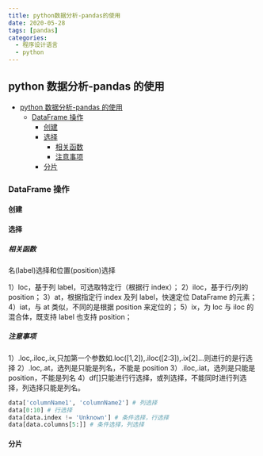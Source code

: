 ```yaml
---
title: python数据分析-pandas的使用
date: 2020-05-28
tags: [pandas]
categories:
  - 程序设计语言
  - python
---
```


## python 数据分析-pandas 的使用

- [python 数据分析-pandas 的使用](#python-数据分析-pandas-的使用)
  - [DataFrame 操作](#dataframe-操作)
    - [创建](#创建)
    - [选择](#选择)
      - [相关函数](#相关函数)
      - [注意事项](#注意事项)
    - [分片](#分片)

### DataFrame 操作

#### 创建

#### 选择

##### 相关函数

名(label)选择和位置(position)选择

1）loc，基于列 label，可选取特定行（根据行 index）；
2）iloc，基于行/列的 position；
3）at，根据指定行 index 及列 label，快速定位 DataFrame 的元素；
4）iat，与 at 类似，不同的是根据 position 来定位的；
5）ix，为 loc 与 iloc 的混合体，既支持 label 也支持 position；

##### 注意事项

1）.loc,.iloc,.ix,只加第一个参数如.loc([1,2]),.iloc([2:3]),.ix[2]…则进行的是行选择
2）.loc,.at，选列是只能是列名，不能是 position
3）.iloc,.iat，选列是只能是 position，不能是列名
4）df[]只能进行行选择，或列选择，不能同时进行列选择，列选择只能是列名。

```python
data['columnName1', 'columnName2'] # 列选择
data[0:10] # 行选择
data[data.index != 'Unknown'] # 条件选择，行选择
data[data.columns[5:]] # 条件选择，列选择
```

#### 分片
